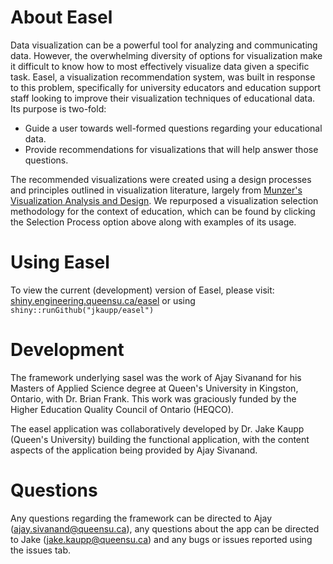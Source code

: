 # About Easel

Data visualization can be a powerful tool for analyzing and communicating data. However, the overwhelming diversity of options for visualization make it difficult to know how to most effectively visualize data given a specific task. Easel, a visualization recommendation system, was built in response to this problem, specifically for university educators and education support staff looking to improve their visualization techniques of educational data. Its purpose is two-fold: 

* Guide a user towards well-formed questions regarding your educational data.
* Provide recommendations for visualizations that will help answer those questions.

The recommended visualizations were created using a design processes and principles outlined in visualization literature, largely from [Munzer's Visualization Analysis and Design](http://www.cs.ubc.ca/~tmm/vadbook/). We repurposed a visualization selection methodology for the context of education, which can be found by clicking the Selection Process option above along with examples of its usage.

# Using Easel

To view the current (development) version of Easel, please visit: [shiny.engineering.queensu.ca/easel](https://shiny.engineering.queensu.ca/easel) or using `shiny::runGithub("jkaupp/easel")`

# Development

The framework underlying sasel was the work of Ajay Sivanand for his  Masters of Applied Science degree at Queen's University in Kingston, Ontario, with Dr. Brian Frank.  This work was graciously funded by the Higher Education Quality Council of Ontario (HEQCO).

The easel application was collaboratively developed by Dr. Jake Kaupp (Queen's University) building the functional application, with the content aspects of the application being provided by Ajay Sivanand.

# Questions

Any questions regarding the framework can be directed to Ajay (ajay.sivanand@queensu.ca), any questions about the app can be directed to Jake (jake.kaupp@queensu.ca) and any bugs or issues reported using the issues tab.


